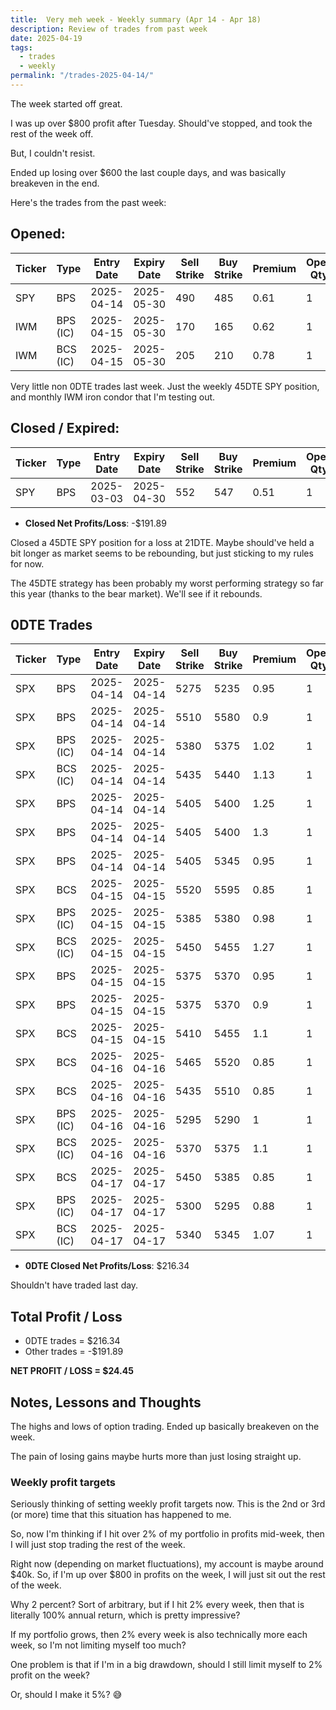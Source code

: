 ```yaml
---
title:  Very meh week - Weekly summary (Apr 14 - Apr 18)
description: Review of trades from past week
date: 2025-04-19
tags:
  - trades
  - weekly
permalink: "/trades-2025-04-14/"
---
```


The week started off great.

I was up over $800 profit after Tuesday.  Should've stopped, and took the rest of the week off.

But, I couldn't resist.

Ended up losing over $600 the last couple days, and was basically breakeven in the end.

Here's the trades from the past week:

## Opened:

<div class="trade-table weekly full-width">

|**Ticker**|**Type**|**Entry Date**|**Expiry Date**|**Sell Strike**|**Buy Strike**|**Premium**|**Open Qty**|**Fee open**|**Net Premium**|
|---|---|---|---|---|---|---|---|---|---|
|SPY|BPS|2025-04-14|2025-05-30|490|485|0.61|1|1.44|59.56|
|IWM|BPS (IC)|2025-04-15|2025-05-30|170|165|0.62|1|1.43|60.57|
|IWM|BCS (IC)|2025-04-15|2025-05-30|205|210|0.78|1|1.42|76.58|

</div>

Very little non 0DTE trades last week.   Just the weekly 45DTE SPY position, and monthly IWM iron condor that I'm testing out.


## Closed / Expired:

<div class = "trade-table weekly full-width">

|**Ticker**|**Type**|**Entry Date**|**Expiry Date**|**Sell Strike**|**Buy Strike**|**Premium**|**Open Qty**|**Fee open**|**Net Premium**|**Close Date**|**Close Cost**|**Close Qty**|**Fee close**|**Profit/Loss**|
|---|---|---|---|---|---|---|---|---|---|---|---|---|---|---|
|SPY|BPS|2025-03-03|2025-04-30|552|547|0.51|1|1.43|49.57|2025-04-14|-2.4|1|1.46|-191.89|

</div>

- **Closed Net Profits/Loss**: -$191.89

Closed a 45DTE SPY position for a loss at 21DTE.  Maybe should've held a bit longer as market seems to be rebounding, but just sticking to my rules for now.

The 45DTE strategy has been probably my worst performing strategy so far this year (thanks to the bear market).  We'll see if it rebounds.

## 0DTE Trades

<div class = "trade-table weekly full-width">

|**Ticker**|**Type**|**Entry Date**|**Expiry Date**|**Sell Strike**|**Buy Strike**|**Premium**|**Open Qty**|**Fee open**|**Net Premium**|**Exit Date**|**Close Cost**|**Close Qty**|**Fee close**|**Profit/Loss**|
|---|---|---|---|---|---|---|---|---|---|---|---|---|---|---|
|SPX|BPS|2025-04-14|2025-04-14|5275|5235|0.95|1|3.5|91.5|2025-04-14|-2|1|3.5|-112|
|SPX|BPS|2025-04-14|2025-04-14|5510|5580|0.9|1|3.21|86.79|2025-04-14|0|1|0|86.79|
|SPX|BPS (IC)|2025-04-14|2025-04-14|5380|5375|1.02|1|3.3|98.7000000000001|2025-04-14|0|1|0|98.7000000000001|
|SPX|BCS (IC)|2025-04-14|2025-04-14|5435|5440|1.13|1|3.3|109.7|2025-04-14|0|1|0|109.7|
|SPX|BPS|2025-04-14|2025-04-14|5405|5400|1.25|1|3.5|121.5|2025-04-14|0|1|0|121.5|
|SPX|BPS|2025-04-14|2025-04-14|5405|5400|1.3|1|3.5|126.5|2025-04-14|0|1|0|126.5|
|SPX|BPS|2025-04-14|2025-04-14|5405|5345|0.95|1|3.12|91.88|2025-04-14|-1.95|1|1.75|-104.87|
|SPX|BCS|2025-04-15|2025-04-15|5520|5595|0.85|1|3.21|81.79|2025-04-15|-0.05|1|1.56|75.23|
|SPX|BPS (IC)|2025-04-15|2025-04-15|5385|5380|0.98|1|3.3|94.7000000000001|2025-04-15|-0.15|1|3.12|76.58|
|SPX|BCS (IC)|2025-04-15|2025-04-15|5450|5455|1.27|1|3.3|123.7|2025-04-15|-0.05|1|1.56|117.14|
|SPX|BPS|2025-04-15|2025-04-15|5375|5370|0.95|1|3.3|91.7|2025-04-15|-0.05|1|1.56|85.14|
|SPX|BPS|2025-04-15|2025-04-15|5375|5370|0.9|1|3.3|86.7|2025-04-15|-0.05|1|1.56|80.14|
|SPX|BCS|2025-04-15|2025-04-15|5410|5455|1.1|1|3.21|106.79|2025-04-15|-0.5|1|1.66|55.13|
|SPX|BCS|2025-04-16|2025-04-16|5465|5520|0.85|1|3.21|81.79|2025-04-16|0|1|0|81.79|
|SPX|BCS|2025-04-16|2025-04-16|5435|5510|0.85|1|3.21|81.79|2025-04-16|0|1|0|81.79|
|SPX|BPS (IC)|2025-04-16|2025-04-16|5295|5290|1|1|3.3|96.7|2025-04-16|-5|1|0|-403.3|
|SPX|BCS (IC)|2025-04-16|2025-04-16|5370|5375|1.1|1|3.3|106.7|2025-04-16|0|1|0|106.7|
|SPX|BCS|2025-04-17|2025-04-17|5450|5385|0.85|1|3.21|81.79|2025-04-17|-1.8|1|3.21|-101.42|
|SPX|BPS (IC)|2025-04-17|2025-04-17|5300|5295|0.88|1|3.3|84.7|2025-04-17|-5|1|0|-415.3|
|SPX|BCS (IC)|2025-04-17|2025-04-17|5340|5345|1.07|1|3.3|103.7|2025-04-17|-0.5|1|3.3|50.4|


</div>

- **0DTE Closed Net Profits/Loss**: $216.34

Shouldn't have traded last day. 

## Total Profit / Loss

+ 0DTE trades = $216.34
+ Other trades = -$191.89

**NET PROFIT / LOSS = $24.45**

## Notes, Lessons and Thoughts

The highs and lows of option trading.  Ended up basically breakeven on the week.  

The pain of losing gains maybe hurts more than just losing straight up.

### Weekly profit targets

Seriously thinking of setting weekly profit targets now.  This is the 2nd or 3rd (or more) time that this situation has happened to me.

So, now I'm thinking if I hit over 2% of my portfolio in profits mid-week, then I will just stop trading the rest of the week.

Right now (depending on market fluctuations), my account is maybe around $40k.  So, if I'm up over $800 in profits on the week, I will just sit out the rest of the week.

Why 2 percent?  Sort of arbitrary, but if I hit 2% every week, then that is literally 100% annual return, which is pretty impressive?

If my portfolio grows, then 2% every week is also technically more each week, so I'm not limiting myself too much?

One problem is that if I'm in a big drawdown, should I still limit myself to 2% profit on the week?

Or, should I make it 5%? 😅